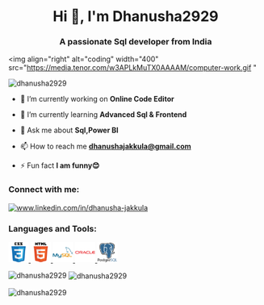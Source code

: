 <h1 align="center">Hi 👋, I'm Dhanusha2929</h1>
<h3 align="center">A passionate Sql developer from India</h3>

<img align="right" alt="coding" width="400" src="https://media.tenor.com/w3APLkMuTX0AAAAM/computer-work.gif  "

<p align="left"> <img src="https://komarev.com/ghpvc/?username=dhanusha2929&label=Profile%20views&color=0e75b6&style=flat" alt="dhanusha2929" /> </p>

- 🔭 I’m currently working on **Online Code Editor**

- 🌱 I’m currently learning **Advanced Sql & Frontend**

- 💬 Ask me about **Sql,Power BI**

- 📫 How to reach me **dhanushajakkula@gmail.com**

- ⚡ Fun fact **I am funny😊**

<h3 align="left">Connect with me:</h3>
<p align="left">
<a href="https://linkedin.com/in/www.linkedin.com/in/dhanusha-jakkula" target="blank"><img align="center" src="https://raw.githubusercontent.com/rahuldkjain/github-profile-readme-generator/master/src/images/icons/Social/linked-in-alt.svg" alt="www.linkedin.com/in/dhanusha-jakkula" height="30" width="40" /></a>
</p>

<h3 align="left">Languages and Tools:</h3>
<p align="left"> <a href="https://www.w3schools.com/css/" target="_blank" rel="noreferrer"> <img src="https://raw.githubusercontent.com/devicons/devicon/master/icons/css3/css3-original-wordmark.svg" alt="css3" width="40" height="40"/> </a> <a href="https://www.w3.org/html/" target="_blank" rel="noreferrer"> <img src="https://raw.githubusercontent.com/devicons/devicon/master/icons/html5/html5-original-wordmark.svg" alt="html5" width="40" height="40"/> </a> <a href="https://www.mysql.com/" target="_blank" rel="noreferrer"> <img src="https://raw.githubusercontent.com/devicons/devicon/master/icons/mysql/mysql-original-wordmark.svg" alt="mysql" width="40" height="40"/> </a> <a href="https://www.oracle.com/" target="_blank" rel="noreferrer"> <img src="https://raw.githubusercontent.com/devicons/devicon/master/icons/oracle/oracle-original.svg" alt="oracle" width="40" height="40"/> </a> <a href="https://www.postgresql.org" target="_blank" rel="noreferrer"> <img src="https://raw.githubusercontent.com/devicons/devicon/master/icons/postgresql/postgresql-original-wordmark.svg" alt="postgresql" width="40" height="40"/> </a> </p>

<p><img align="left" src="https://github-readme-stats.vercel.app/api/top-langs?username=dhanusha2929&show_icons=true&locale=en&layout=compact" alt="dhanusha2929" /></p>

<p>&nbsp;<img align="center" src="https://github-readme-stats.vercel.app/api?username=dhanusha2929&show_icons=true&locale=en" alt="dhanusha2929" /></p>

<p><img align="center" src="https://github-readme-streak-stats.herokuapp.com/?user=dhanusha2929&" alt="dhanusha2929" /></p>

